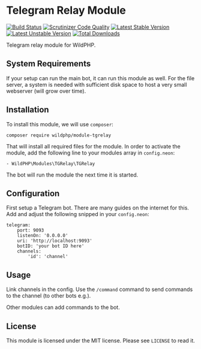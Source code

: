 # Telegram Relay Module
[![Build Status](https://scrutinizer-ci.com/g/WildPHP/module-tgrelay/badges/build.png?b=master)](https://scrutinizer-ci.com/g/WildPHP/module-tgrelay/build-status/master)
[![Scrutinizer Code Quality](https://scrutinizer-ci.com/g/WildPHP/module-tgrelay/badges/quality-score.png?b=master)](https://scrutinizer-ci.com/g/WildPHP/module-tgrelay/?branch=master)
[![Latest Stable Version](https://poser.pugx.org/wildphp/module-tgrelay/v/stable)](https://packagist.org/packages/wildphp/module-tgrelay)
[![Latest Unstable Version](https://poser.pugx.org/wildphp/module-tgrelay/v/unstable)](https://packagist.org/packages/wildphp/module-tgrelay)
[![Total Downloads](https://poser.pugx.org/wildphp/module-tgrelay/downloads)](https://packagist.org/packages/wildphp/module-tgrelay)

Telegram relay module for WildPHP.

## System Requirements
If your setup can run the main bot, it can run this module as well. For the file server, a system is needed with sufficient disk space to host a very small webserver (will grow over time).

## Installation
To install this module, we will use `composer`:

```composer require wildphp/module-tgrelay```

That will install all required files for the module. In order to activate the module, add the following line to your modules array in `config.neon`:

    - WildPHP\Modules\TGRelay\TGRelay

The bot will run the module the next time it is started.

## Configuration
First setup a Telegram bot. There are many guides on the internet for this.
Add and adjust the following snipped in your `config.neon`:

```neon
telegram:
    port: 9093
    listenOn: '0.0.0.0'
    uri: 'http://localhost:9093'
    botID: 'your bot ID here'
    channels:
        'id': 'channel'
```

## Usage
Link channels in the config. Use the `/command` command to send commands to the channel (to other bots e.g.).

Other modules can add commands to the bot.

## License
This module is licensed under the MIT license. Please see `LICENSE` to read it.
